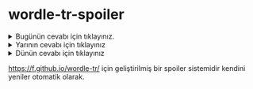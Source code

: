 # wordle-tr-spoiler

<details>
  <summary>Bugünün cevabı için tıklayınız.</summary>
  <br>
    <b> tayin </b>
</details>

<details>
  <summary>Yarının cevabı için tıklayınız</summary>
  <br>
   <b> kopal </b>
</details>

<details>
  <summary>Dünün cevabı için tıklayınız </summary>
  <br>
  <b> dalış </b>
</details>

https://f.github.io/wordle-tr/ için geliştirilmiş bir spoiler sistemidir kendini yeniler otomatik olarak.


